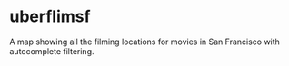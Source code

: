 uberflimsf
==========

A map showing all the filming locations for movies in San Francisco with autocomplete filtering. 
